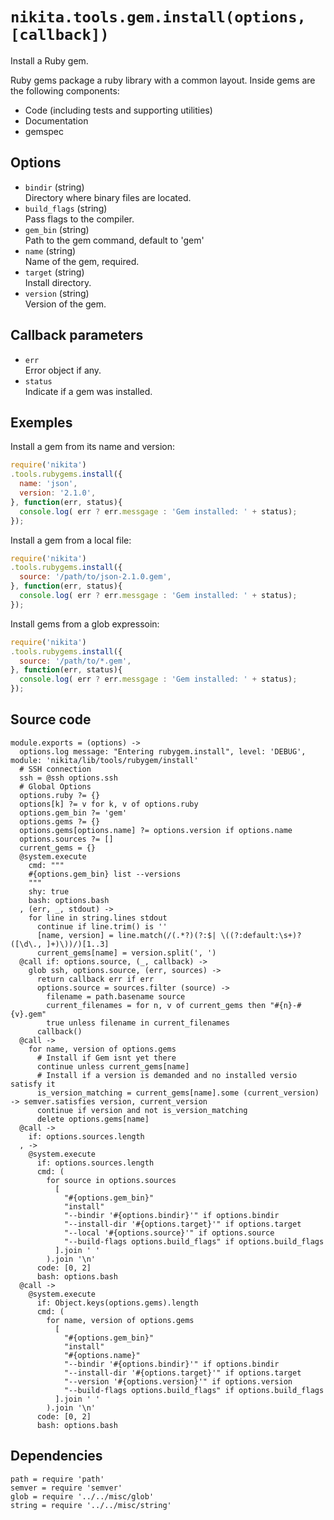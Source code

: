 
# `nikita.tools.gem.install(options, [callback])`

Install a Ruby gem.

Ruby gems package a ruby library with a common layout. Inside gems are the 
following components:

- Code (including tests and supporting utilities)
- Documentation
- gemspec

## Options

* `bindir` (string)   
  Directory where binary files are located.
* `build_flags` (string)   
  Pass flags to the compiler.
* `gem_bin` (string)   
  Path to the gem command, default to 'gem'
* `name` (string)   
  Name of the gem, required.   
* `target` (string)   
  Install directory.
* `version` (string)   
  Version of the gem.

## Callback parameters

* `err`   
  Error object if any.
* `status`   
  Indicate if a gem was installed.

## Exemples

Install a gem from its name and version:

```js
require('nikita')
.tools.rubygems.install({
  name: 'json',
  version: '2.1.0',
}, function(err, status){
  console.log( err ? err.messgage : 'Gem installed: ' + status);
});
```

Install a gem from a local file:

```js
require('nikita')
.tools.rubygems.install({
  source: '/path/to/json-2.1.0.gem',
}, function(err, status){
  console.log( err ? err.messgage : 'Gem installed: ' + status);
});
```

Install gems from a glob expressoin:

```js
require('nikita')
.tools.rubygems.install({
  source: '/path/to/*.gem',
}, function(err, status){
  console.log( err ? err.messgage : 'Gem installed: ' + status);
});
```

## Source code

    module.exports = (options) ->
      options.log message: "Entering rubygem.install", level: 'DEBUG', module: 'nikita/lib/tools/rubygem/install'
      # SSH connection
      ssh = @ssh options.ssh
      # Global Options
      options.ruby ?= {}
      options[k] ?= v for k, v of options.ruby
      options.gem_bin ?= 'gem'
      options.gems ?= {}
      options.gems[options.name] ?= options.version if options.name
      options.sources ?= []
      current_gems = {}
      @system.execute
        cmd: """
        #{options.gem_bin} list --versions
        """
        shy: true
        bash: options.bash
      , (err, _, stdout) ->
        for line in string.lines stdout
          continue if line.trim() is ''
          [name, version] = line.match(/(.*?)(?:$| \((?:default:\s+)?([\d\., ]+)\))/)[1..3]
          current_gems[name] = version.split(', ')
      @call if: options.source, (_, callback) ->
        glob ssh, options.source, (err, sources) ->
          return callback err if err
          options.source = sources.filter (source) ->
            filename = path.basename source
            current_filenames = for n, v of current_gems then "#{n}-#{v}.gem"
            true unless filename in current_filenames
          callback()
      @call ->
        for name, version of options.gems
          # Install if Gem isnt yet there
          continue unless current_gems[name]
          # Install if a version is demanded and no installed versio satisfy it
          is_version_matching = current_gems[name].some (current_version) -> semver.satisfies version, current_version
          continue if version and not is_version_matching
          delete options.gems[name]
      @call ->
        if: options.sources.length
      , ->
        @system.execute
          if: options.sources.length
          cmd: (
            for source in options.sources
              [
                "#{options.gem_bin}"
                "install"
                "--bindir '#{options.bindir}'" if options.bindir
                "--install-dir '#{options.target}'" if options.target
                "--local '#{options.source}'" if options.source
                "--build-flags options.build_flags" if options.build_flags
              ].join ' '
            ).join '\n'
          code: [0, 2]
          bash: options.bash
      @call ->
        @system.execute
          if: Object.keys(options.gems).length
          cmd: (
            for name, version of options.gems
              [
                "#{options.gem_bin}"
                "install"
                "#{options.name}"
                "--bindir '#{options.bindir}'" if options.bindir
                "--install-dir '#{options.target}'" if options.target
                "--version '#{options.version}'" if options.version
                "--build-flags options.build_flags" if options.build_flags
              ].join ' '
            ).join '\n'
          code: [0, 2]
          bash: options.bash
      
## Dependencies

    path = require 'path'
    semver = require 'semver'
    glob = require '../../misc/glob'
    string = require '../../misc/string'
